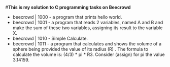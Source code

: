 #**This is my solution to C programming tasks on Beecrowd**
- beecrowd | 1000 - a program that prints hello world.
- beecrowd | 1001 - a program that reads 2 variables, named A and B and make the sum of these 
			two variables, assigning its result to the variable X.
- beecrowd | 1010 - Simple Calculate.
- beecrowd | 1011 -  a program that calculates and shows the volume of a sphere being provided 
	the value of its radius (R) . The formula to calculate the volume is: (4/3) * pi * R3. 
	Consider (assign) for pi the value 3.14159.

